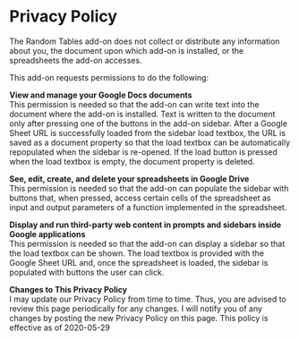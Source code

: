 # Privacy Policy

The Random Tables add-on does not collect or distribute any information about you, the document upon which add-on is installed, or the spreadsheets the add-on accesses. 

This add-on requests permissions to do the following:  

**View and manage your Google Docs documents**  
This permission is needed so that the add-on can write text into the document where the add-on is installed. Text is written to the document only after pressing one of the buttons in the add-on sidebar. After a Google Sheet URL is successfully loaded from the sidebar load textbox, the URL is saved as a document property so that the load textbox can be automatically repopulated when the sidebar is re-opened. If the load button is pressed when the load textbox is empty, the document property is deleted.

**See, edit, create, and delete your spreadsheets in Google Drive**  
This permission is needed so that the add-on can populate the sidebar with buttons that, when pressed, access certain cells of the spreadsheet as input and output parameters of a function implemented in the spreadsheet. 

**Display and run third-party web content in prompts and sidebars inside Google applications**  
This permission is needed so that the add-on can display a sidebar so that the load textbox can be shown. The load textbox is provided with the Google Sheet URL and, once the spreadsheet is loaded, the sidebar is populated with buttons the user can click.

**Changes to This Privacy Policy**  
I may update our Privacy Policy from time to time. Thus, you are advised to review this page periodically for any changes. I will notify you of any changes by posting the new Privacy Policy on this page.
This policy is effective as of 2020-05-29
